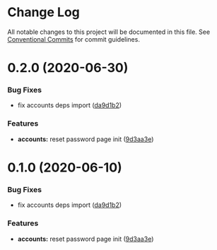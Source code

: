 # Change Log

All notable changes to this project will be documented in this file.
See [Conventional Commits](https://conventionalcommits.org) for commit guidelines.

# 0.2.0 (2020-06-30)


### Bug Fixes

* fix accounts deps import ([da9d1b2](https://github.com/atlantisunited/serenity/commit/da9d1b2d4c88116a6942cfbd6d2ca20c883a2f5e))


### Features

* **accounts:** reset password page init ([9d3aa3e](https://github.com/atlantisunited/serenity/commit/9d3aa3eec2cc0e955f9c84316d0422a5e328f7f7))





# 0.1.0 (2020-06-10)


### Bug Fixes

* fix accounts deps import ([da9d1b2](https://github.com/atlantisunited/serenity/commit/da9d1b2d4c88116a6942cfbd6d2ca20c883a2f5e))


### Features

* **accounts:** reset password page init ([9d3aa3e](https://github.com/atlantisunited/serenity/commit/9d3aa3eec2cc0e955f9c84316d0422a5e328f7f7))
